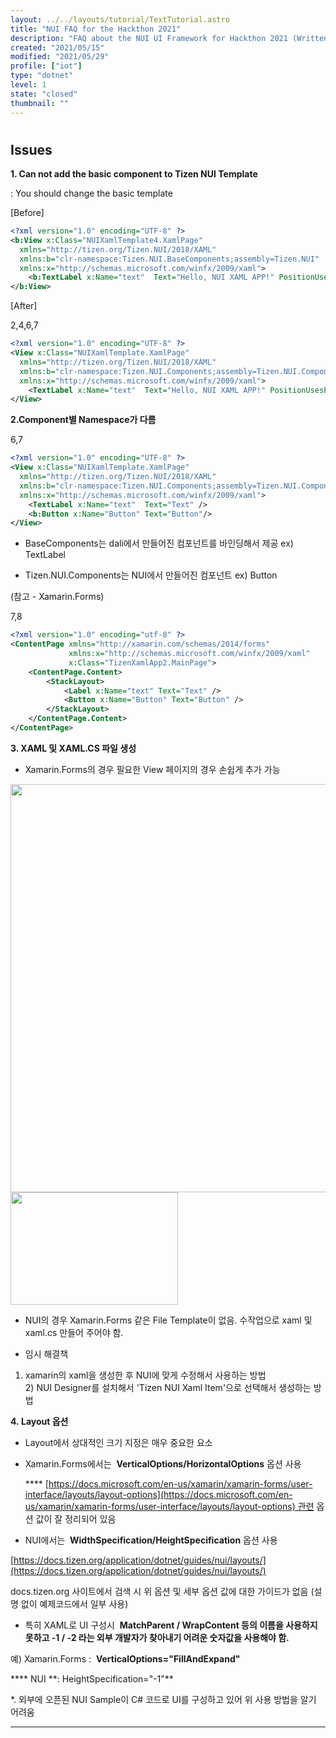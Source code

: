 ```yaml
---
layout: ../../layouts/tutorial/TextTutorial.astro
title: "NUI FAQ for the Hackthon 2021"
description: "FAQ about the NUI UI Framework for Hackthon 2021 (Written by Seoghyun Kang)"
created: "2021/05/15"
modified: "2021/05/29"
profile: ["iot"]
type: "dotnet"
level: 1
state: "closed"
thumbnail: ""
---
```


#

## Issues

**1. Can not add the basic component to Tizen NUI Template**

: You should change the basic template

[Before]

```xml
<?xml version="1.0" encoding="UTF-8" ?>
<b:View x:Class="NUIXamlTemplate4.XamlPage"
  xmlns="http://tizen.org/Tizen.NUI/2018/XAML"
  xmlns:b="clr-namespace:Tizen.NUI.BaseComponents;assembly=Tizen.NUI"
  xmlns:x="http://schemas.microsoft.com/winfx/2009/xaml">
    <b:TextLabel x:Name="text"  Text="Hello, NUI XAML APP!" PositionUsesPivotPoint="True" ParentOrigin="Center" PivotPoint="Center" Size="700,300,0" PointSize="17" TextColor="Yellow"/>
</b:View>

```

[After]

<highlight>2,4,6,7</highlight>

```xml
<?xml version="1.0" encoding="UTF-8" ?>
<View x:Class="NUIXamlTemplate.XamlPage"
  xmlns="http://tizen.org/Tizen.NUI/2018/XAML"
  xmlns:b="clr-namespace:Tizen.NUI.Components;assembly=Tizen.NUI.Components"
  xmlns:x="http://schemas.microsoft.com/winfx/2009/xaml">
    <TextLabel x:Name="text"  Text="Hello, NUI XAML APP!" PositionUsesPivotPoint="True" ParentOrigin="Center" PivotPoint="Center" Size="700,300,0" PointSize="17" TextColor="Yellow"/>
</View>

```

**2.Component별 Namespace가 다름**

<highlight>6,7</highlight>

```xml
<?xml version="1.0" encoding="UTF-8" ?>
<View x:Class="NUIXamlTemplate.XamlPage"
  xmlns="http://tizen.org/Tizen.NUI/2018/XAML"
  xmlns:b="clr-namespace:Tizen.NUI.Components;assembly=Tizen.NUI.Components"
  xmlns:x="http://schemas.microsoft.com/winfx/2009/xaml">
    <TextLabel x:Name="text"  Text="Text" />
    <b:Button x:Name="Button" Text="Button"/>
</View>

```

- BaseComponents는 dali에서 만들어진 컴포넌트를 바인딩해서 제공 ex) TextLabel

- Tizen.NUI.Components는 NUI에서 만들어진 컴포넌트 ex) Button

(참고 - Xamarin.Forms)

<highlight>7,8</highlight>

```xml
<?xml version="1.0" encoding="utf-8" ?>
<ContentPage xmlns="http://xamarin.com/schemas/2014/forms"
             xmlns:x="http://schemas.microsoft.com/winfx/2009/xaml"
             x:Class="TizenXamlApp2.MainPage">
    <ContentPage.Content>
        <StackLayout>
            <Label x:Name="text" Text="Text" />
            <Button x:Name="Button" Text="Button" />
        </StackLayout>
    </ContentPage.Content>
</ContentPage>

```

**3. XAML 및 XAML.CS 파일 생성**

- Xamarin.Forms의 경우 필요한 View 페이지의 경우 손쉽게 추가 가능

<img src="/TizenSchool/assets/images/tutorials/236/contentpage1.png" style="height:653px; width:941px"/>

<img src="/TizenSchool/assets/images/tutorials/236/contentpage2.png" style="height:180px; width:268px"/>

- NUI의 경우 Xamarin.Forms 같은 File Template이 없음. 수작업으로 xaml 및 xaml.cs 만들어 주어야 함.

- 임시 해결책

1. xamarin의 xaml을 생성한 후 NUI에 맞게 수정해서 사용하는 방법<br/>2) NUI Designer를 설치해서 'Tizen NUI Xaml Item'으로 선택해서 생성하는 방법

**4. Layout 옵션**

- Layout에서 상대적인 크기 지정은 매우 중요한 요소

- Xamarin.Forms에서는  **VerticalOptions/HorizontalOptions** 옵션 사용

  \*\*\*\* [https://docs.microsoft.com/en-us/xamarin/xamarin-forms/user-interface/layouts/layout-options](https://docs.microsoft.com/en-us/xamarin/xamarin-forms/user-interface/layouts/layout-options) 관련 옵션 값이 잘 정리되어 있음

- NUI에서는  **WidthSpecification/HeightSpecification** 옵션 사용

[https://docs.tizen.org/application/dotnet/guides/nui/layouts/](https://docs.tizen.org/application/dotnet/guides/nui/layouts/)

docs.tizen.org 사이트에서 검색 시 위 옵션 및 세부 옵션 값에 대한 가이드가 없음 (설명 없이 예제코드에서 일부 사용)

- 특히 XAML로 UI 구성시  **MatchParent / WrapContent 등의 이름을 사용하지 못하고 -1 / -2 라는 외부 개발자가 찾아내기 어려운 숫자값을 사용해야 함.**

예) Xamarin.Forms :  **VerticalOptions="FillAndExpand"**

\***\* NUI **: HeightSpecification="-1"\*\*

\*. 외부에 오픈된 NUI Sample이 C# 코드로 UI를 구성하고 있어 위 사용 방법을 알기 어려움

---
